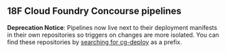 ## 18F Cloud Foundry Concourse pipelines

**Deprecation Notice**: Pipelines now live next to their deployment manifests in their own repositories so triggers on changes are more isolated. You can find these repositories by [searching for cg-deploy](https://github.com/18f?utf8=%E2%9C%93&query=cg-deploy) as a prefix.